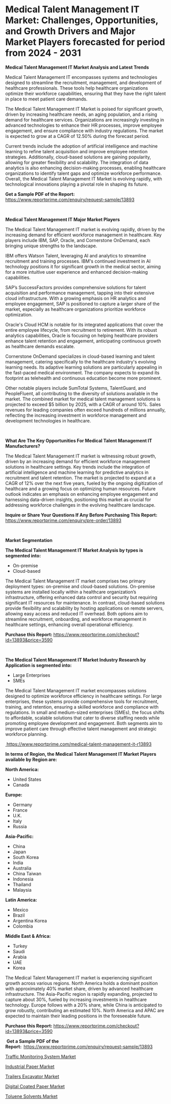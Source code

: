 <p><h1>Medical Talent Management IT Market: Challenges, Opportunities, and Growth Drivers and Major Market Players forecasted for period from 2024 - 2031</h1></p><p><strong>Medical Talent Management IT Market Analysis and Latest Trends</strong></p>
<p><p>Medical Talent Management IT encompasses systems and technologies designed to streamline the recruitment, management, and development of healthcare professionals. These tools help healthcare organizations optimize their workforce capabilities, ensuring that they have the right talent in place to meet patient care demands.</p><p>The Medical Talent Management IT Market is poised for significant growth, driven by increasing healthcare needs, an aging population, and a rising demand for healthcare services. Organizations are increasingly investing in advanced technologies to enhance their HR processes, improve employee engagement, and ensure compliance with industry regulations. The market is expected to grow at a CAGR of 12.50% during the forecast period.</p><p>Current trends include the adoption of artificial intelligence and machine learning to refine talent acquisition and improve employee retention strategies. Additionally, cloud-based solutions are gaining popularity, allowing for greater flexibility and scalability. The integration of data analytics is also enhancing decision-making processes, enabling healthcare organizations to identify talent gaps and optimize workforce performance. Overall, the Medical Talent Management IT Market is evolving rapidly, with technological innovations playing a pivotal role in shaping its future.</p></p>
<p><strong>Get a Sample PDF of the Report:&nbsp;</strong> <a href="https://www.reportprime.com/enquiry/request-sample/13893?utm_campaign=9&utm_medium=2&utm_source=Github&utm_content=ia&utm_term=29112024&utm_id=medical-talent-management-it">https://www.reportprime.com/enquiry/request-sample/13893</a></p>
<p>&nbsp;</p>
<p><strong>Medical Talent Management IT Major Market Players</strong></p>
<p><p>The Medical Talent Management IT market is evolving rapidly, driven by the increasing demand for efficient workforce management in healthcare. Key players include IBM, SAP, Oracle, and Cornerstone OnDemand, each bringing unique strengths to the landscape.</p><p>IBM offers Watson Talent, leveraging AI and analytics to streamline recruitment and training processes. IBM's continued investment in AI technology positions it for significant growth in the medical sector, aiming for a more intuitive user experience and enhanced decision-making capabilities.</p><p>SAP’s SuccessFactors provides comprehensive solutions for talent acquisition and performance management, tapping into their extensive cloud infrastructure. With a growing emphasis on HR analytics and employee engagement, SAP is positioned to capture a larger share of the market, especially as healthcare organizations prioritize workforce optimization.</p><p>Oracle's Cloud HCM is notable for its integrated applications that cover the entire employee lifecycle, from recruitment to retirement. With its robust analytics capabilities, Oracle is focusing on helping healthcare providers enhance talent retention and engagement, anticipating continuous growth as healthcare demands escalate.</p><p>Cornerstone OnDemand specializes in cloud-based learning and talent management, catering specifically to the healthcare industry's evolving learning needs. Its adaptive learning solutions are particularly appealing in the fast-paced medical environment. The company expects to expand its footprint as telehealth and continuous education become more prominent.</p><p>Other notable players include SumTotal Systems, TalentGuard, and PeopleFluent, all contributing to the diversity of solutions available in the market. The combined market for medical talent management solutions is projected to exceed $5 billion by 2025, with a CAGR of around 10%. Sales revenues for leading companies often exceed hundreds of millions annually, reflecting the increasing investment in workforce management and development technologies in healthcare.</p></p>
<p>&nbsp;</p>
<p><strong>What Are The Key Opportunities For Medical Talent Management IT Manufacturers?</strong></p>
<p><p>The Medical Talent Management IT market is witnessing robust growth, driven by an increasing demand for efficient workforce management solutions in healthcare settings. Key trends include the integration of artificial intelligence and machine learning for predictive analytics in recruitment and talent retention. The market is projected to expand at a CAGR of 12% over the next five years, fueled by the ongoing digitization of healthcare and a growing focus on optimizing human resources. Future outlook indicates an emphasis on enhancing employee engagement and harnessing data-driven insights, positioning this market as crucial for addressing workforce challenges in the evolving healthcare landscape.</p></p>
<p><strong>Inquire or Share Your Questions If Any Before Purchasing This Report:</strong> <a href="https://www.reportprime.com/enquiry/pre-order/13893?utm_campaign=9&utm_medium=2&utm_source=Github&utm_content=ia&utm_term=29112024&utm_id=medical-talent-management-it">https://www.reportprime.com/enquiry/pre-order/13893</a></p>
<p>&nbsp;</p>
<p><strong>Market Segmentation</strong></p>
<p><strong>The Medical Talent Management IT Market Analysis by types is segmented into:</strong></p>
<p><ul><li>On-premise</li><li>Cloud-based</li></ul></p>
<p><p>The Medical Talent Management IT market comprises two primary deployment types: on-premise and cloud-based solutions. On-premise systems are installed locally within a healthcare organization’s infrastructure, offering enhanced data control and security but requiring significant IT resources for maintenance. In contrast, cloud-based solutions provide flexibility and scalability by hosting applications on remote servers, allowing easy access and reduced IT overhead. Both options aim to streamline recruitment, onboarding, and workforce management in healthcare settings, enhancing overall operational efficiency.</p></p>
<p><strong>Purchase this Report:&nbsp;</strong><a href="https://www.reportprime.com/checkout?id=13893&price=3590&utm_campaign=9&utm_medium=2&utm_source=Github&utm_content=ia&utm_term=29112024&utm_id=medical-talent-management-it">https://www.reportprime.com/checkout?id=13893&price=3590</a></p>
<p>&nbsp;</p>
<p><strong>The Medical Talent Management IT Market Industry Research by Application is segmented into:</strong></p>
<p><ul><li>Large Enterprises</li><li>SMEs</li></ul></p>
<p><p>The Medical Talent Management IT market encompasses solutions designed to optimize workforce efficiency in healthcare settings. For large enterprises, these systems provide comprehensive tools for recruitment, training, and retention, ensuring a skilled workforce and compliance with regulations. In small and medium-sized enterprises (SMEs), the focus shifts to affordable, scalable solutions that cater to diverse staffing needs while promoting employee development and engagement. Both segments aim to improve patient care through effective talent management and strategic workforce planning.</p></p>
<p><a href="https://www.reportprime.com/medical-talent-management-it-r13893?utm_campaign=9&utm_medium=2&utm_source=Github&utm_content=ia&utm_term=29112024&utm_id=medical-talent-management-it">&nbsp;https://www.reportprime.com/medical-talent-management-it-r13893</a></p>
<p><strong>In terms of Region, the Medical Talent Management IT Market Players available by Region are:</strong></p>
<p>
    <p> <strong> North America: </strong>
        <ul>
            <li>United States</li>
            <li>Canada</li>
        </ul>
        </p> 
    <p> <strong> Europe: </strong>
        <ul>
            <li>Germany</li>
            <li>France</li>
            <li>U.K.</li>
            <li>Italy</li>
            <li>Russia</li>
        </ul>
        </p> 
    <p> <strong> Asia-Pacific: </strong>
        <ul>
            <li>China</li>
            <li>Japan</li>
            <li>South Korea</li>
            <li>India</li>
            <li>Australia</li>
            <li>China Taiwan</li>
            <li>Indonesia</li>
            <li>Thailand</li>
            <li>Malaysia</li>
        </ul>
        </p> 
    <p> <strong> Latin America: </strong>
        <ul>
            <li>Mexico</li>
            <li>Brazil</li>
            <li>Argentina Korea</li>
            <li>Colombia</li>
        </ul>
        </p> 
    <p> <strong> Middle East & Africa: </strong>
        <ul>
            <li>Turkey</li>
            <li>Saudi</li>
            <li>Arabia</li>
            <li>UAE</li>
            <li>Korea</li>
        </ul>
    </p>
    </p>
<p><p>The Medical Talent Management IT market is experiencing significant growth across various regions. North America holds a dominant position with approximately 40% market share, driven by advanced healthcare infrastructure. The Asia-Pacific region is rapidly expanding, projected to capture about 30%, fueled by increasing investments in healthcare technology. Europe follows with a 20% share, while China is anticipated to grow robustly, contributing an estimated 10%. North America and APAC are expected to maintain their leading positions in the foreseeable future.</p></p>
<p><strong>Purchase this Report: </strong><a href="https://www.reportprime.com/checkout?id=13893&price=3590&utm_campaign=9&utm_medium=2&utm_source=Github&utm_content=ia&utm_term=29112024&utm_id=medical-talent-management-it">https://www.reportprime.com/checkout?id=13893&price=3590</a></p>
<p>&nbsp;<strong>Get a Sample PDF of the Report:&nbsp;&nbsp;</strong><a href="https://www.reportprime.com/enquiry/request-sample/13893?utm_campaign=9&utm_medium=2&utm_source=Github&utm_content=ia&utm_term=29112024&utm_id=medical-talent-management-it">https://www.reportprime.com/enquiry/request-sample/13893</a></p>
<p><strong></strong></p>
<p><p><a href="https://github.com/hgf64gh/Market-Research-Report-List-1/blob/main/traffic-monitoring-system-market.md?utm_campaign=9&utm_medium=2&utm_source=Github&utm_content=ia&utm_term=29112024&utm_id=medical-talent-management-it">Traffic Monitoring System Market</a></p><p><a href="https://issuu.com/reportprime-2/docs/industrial-paper-market-size-2030.pptx?utm_campaign=9&utm_medium=2&utm_source=Github&utm_content=ia&utm_term=29112024&utm_id=medical-talent-management-it">Industrial Paper Market</a></p><p><a href="https://www.linkedin.com/pulse/global-trailers-excavator-market-study-2024-2031-overview-top-wzttc?utm_campaign=9&utm_medium=2&utm_source=Github&utm_content=ia&utm_term=29112024&utm_id=medical-talent-management-it">Trailers Excavator Market</a></p><p><a href="https://issuu.com/reportprime-2/docs/digital-coated-paper-market-size-2030.pptx?utm_campaign=9&utm_medium=2&utm_source=Github&utm_content=ia&utm_term=29112024&utm_id=medical-talent-management-it">Digital Coated Paper Market</a></p><p><a href="https://www.linkedin.com/pulse/toluene-solvents-market-size-growth-trends-statistics-2xape?utm_campaign=9&utm_medium=2&utm_source=Github&utm_content=ia&utm_term=29112024&utm_id=medical-talent-management-it">Toluene Solvents Market</a></p></p>